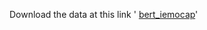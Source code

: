 Download the data at this link ' [bert_iemocap](https://drive.google.com/drive/folders/1LM4x2k7XzsOvj59A_eFgsnDV8uA-kkx2?usp=drive_link)'

